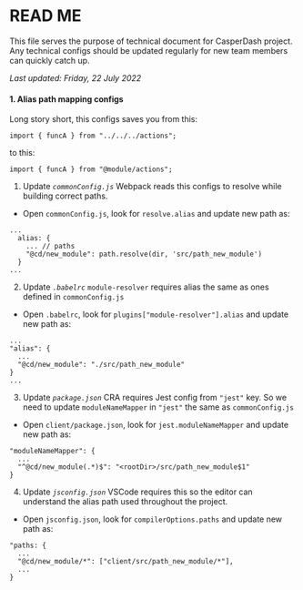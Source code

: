 # READ ME
This file serves the purpose of technical document for CasperDash project. Any technical configs should be updated regularly for new team members can quickly catch up.

*Last updated: Friday, 22 July 2022*

#### 1. Alias path mapping configs
Long story short, this configs saves you from this:
```
import { funcA } from "../../../actions";
```
to this:
```
import { funcA } from "@module/actions";
```

1. Update *`commonConfig.js`*
Webpack reads this configs to resolve while building correct paths.
- Open `commonConfig.js`, look for `resolve.alias` and update new path as:
```
...
  alias: {
    ... // paths
    "@cd/new_module": path.resolve(dir, 'src/path_new_module')
  }
...
```

2. Update *`.babelrc`*
`module-resolver` requires alias the same as ones defined in `commonConfig.js`
- Open `.babelrc`, look for `plugins["module-resolver"].alias` and update new path as:
```
...
"alias": {
  ...
  "@cd/new_module": "./src/path_new_module"
}
...
```

3. Update *`package.json`*
CRA requires Jest config from `"jest"` key. So we need to update `moduleNameMapper` in `"jest"` the same as `commonConfig.js`
- Open `client/package.json`, look for `jest.moduleNameMapper` and update new path as:
```
"moduleNameMapper": {
  ...
  "^@cd/new_module(.*)$": "<rootDir>/src/path_new_module$1"
}
```

4. Update *`jsconfig.json`*
VSCode requires this so the editor can understand the alias path used throughout the project.
- Open `jsconfig.json`, look for `compilerOptions.paths` and update new path as:
```
"paths: {
  ...
  "@cd/new_module/*": ["client/src/path_new_module/*"],
  ...
}
```